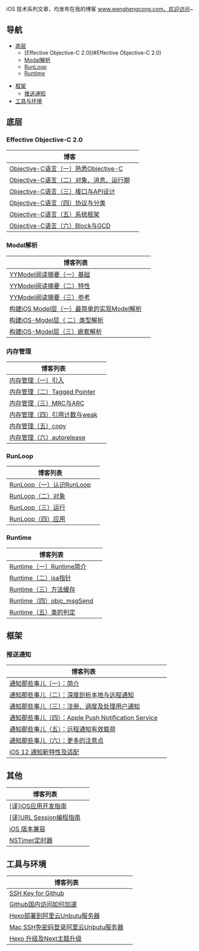 

iOS 技术系列文章，均发布在我的博客 www.wenghengcong.com，欢迎访问~

## 导航

- [底层](#底层)
  - [Effective Objective-C 2.0](#Effective Objective-C 2.0)
  - [Modal解析](#Modal解析)
  - [RunLoop](#RunLoop)
  - [Runtime](#Runtime)

* [框架](#框架)
  * [推送通知](#推送通知)
* [工具与环境](#工具与环境)



## 底层

### Effective Objective-C 2.0

| 博客                                                         |      |
| ------------------------------------------------------------ | ---- |
| [Objective-C语言（一）熟悉Objective-C](http://wenghengcong.com/posts/56ff6dec/) |      |
| [Objective-C语言（二）对象、消息、运行期](http://wenghengcong.com/posts/97fa34ca/) |      |
| [Objective-C语言（三）接口与API设计](http://wenghengcong.com/posts/71e304ba/) |      |
| [Objective-C语言（四）协议与分类](http://wenghengcong.com/posts/c8eace10/) |      |
| [Objective-C语言（五）系统框架](http://wenghengcong.com/posts/ecbf9f9f/) |      |
| [Objective-C语言（六）Block与GCD](http://wenghengcong.com/posts/2fd17587/) |      |



### Modal解析

| 博客列表                                                     |      |
| ------------------------------------------------------------ | ---- |
| [YYModel阅读摘要（一）基础](http://wenghengcong.com/posts/ec42f57/) |      |
| [YYModel阅读摘要（二）特性](http://wenghengcong.com/posts/d41ed060/) |      |
| [YYModel阅读摘要（三）参考](http://wenghengcong.com/posts/b9644035/) |      |
| [构建iOS Model层（一）最简单的实现Model解析](http://wenghengcong.com/posts/814d3fa9/) |      |
| [构建iOS-Model层（ 二）类型解析](http://wenghengcong.com/posts/e4c737c7/) |      |
| [构建iOS-Model层（三）嵌套解析](http://wenghengcong.com/posts/e4b6b7db/) |      |



### 内存管理

| 博客列表                                                     |      |
| ------------------------------------------------------------ | ---- |
| [内存管理（一）引入](http://wenghengcong.com/posts/4dedf510/) |      |
| [内存管理（二）Tagged Pointer](http://wenghengcong.com/posts/b6becb26/) |      |
| [内存管理（三）MRC与ARC](http://wenghengcong.com/posts/21699584/) |      |
| [内存管理（四）引用计数与weak](http://wenghengcong.com/posts/7162dd05/) |      |
| [内存管理（五）copy](http://wenghengcong.com/posts/bf6902cc/) |      |
| [内存管理（六）autorelease](http://wenghengcong.com/posts/c458827d/) |      |



### RunLoop

| 博客列表                                                     |      |
| ------------------------------------------------------------ | ---- |
| [RunLoop（一）认识RunLoop](http://wenghengcong.com/posts/a520a466/) |      |
| [RunLoop（二）对象](http://wenghengcong.com/posts/5c027118/) |      |
| [RunLoop（三）运行](http://wenghengcong.com/posts/ec1e2951/) |      |
| [RunLoop（四）应用](http://wenghengcong.com/posts/25ecb79e/) |      |



### Runtime

| 博客列表                                                     |      |
| ------------------------------------------------------------ | ---- |
| [Runtime（一）Runtime简介](http://wenghengcong.com/posts/a182534/) |      |
| [Runtime（二）isa指针](http://wenghengcong.com/posts/1574014f/) |      |
| [Runtime（三）方法缓存](http://wenghengcong.com/posts/497dcda2/) |      |
| [Runtime（四）objc_msgSend](http://wenghengcong.com/posts/de99a8a4/) |      |
| [Runtime（五）类的判定](http://wenghengcong.com/posts/bb109840/) |      |



## 框架

### 推送通知

| 博客列表                                                     |      |
| ------------------------------------------------------------ | ---- |
| [通知那些事儿（一）：简介](http://wenghengcong.com/posts/9f6c944f/) |      |
| [通知那些事儿（二）：深度剖析本地与远程通知](http://wenghengcong.com/posts/b8afcf26/) |      |
| [通知那些事儿（三）：注册、调度及处理用户通知](http://wenghengcong.com/posts/49ffb8b1/) |      |
| [通知那些事儿（四）：Apple Push Notification Service](http://wenghengcong.com/posts/c4db2cc5/) |      |
| [通知那些事儿（五）：远程通知有效载荷](http://wenghengcong.com/posts/cc775430/) |      |
| [通知那些事儿（六）：更多的注意点](http://wenghengcong.com/posts/d3661aed/) |      |
| [iOS 12 通知新特性及适配](http://wenghengcong.com/posts/90c98edd/) |      |



## 其他

| 博客列表                                                     |      |
| ------------------------------------------------------------ | ---- |
| [[译]iOS应用开发指南](http://wenghengcong.com/posts/dab2e260/) |      |
| [[译]URL Session编程指南](http://wenghengcong.com/posts/75f2a774/) |      |
| [iOS 版本兼容](http://wenghengcong.com/posts/4fa651e7/)      |      |
| [NSTimer定时器](http://wenghengcong.com/posts/67fb5135/)     |      |



## 工具与环境

| 博客列表                                                     |      |
| ------------------------------------------------------------ | ---- |
| [SSH Key for Github](http://wenghengcong.com/posts/5c4dc5dd/) |      |
| [Github国内访问如何加速](http://wenghengcong.com/posts/ae4ffdd7/) |      |
| [Hexo部署到阿里云Unbutu服务器](http://wenghengcong.com/posts/9b47a9a/) |      |
| [Mac SSH免密码登录阿里云Unbutu服务器](http://wenghengcong.com/posts/bd1967b5/) |      |
| [Hexo 升级及Next主题升级](http://wenghengcong.com/posts/eb1ce6c3/) |      |
